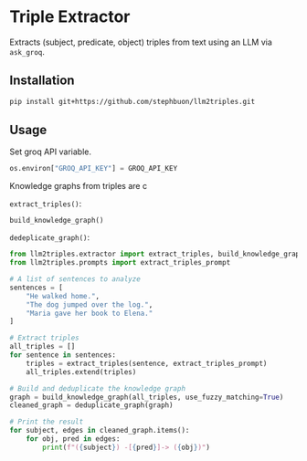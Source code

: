 # Triple Extractor

Extracts (subject, predicate, object) triples from text using an LLM via `ask_groq`.

## Installation

```bash
pip install git+https://github.com/stephbuon/llm2triples.git
```

## Usage

Set groq API variable.

```python
os.environ["GROQ_API_KEY"] = GROQ_API_KEY
```

Knowledge graphs from triples are c

`extract_triples()`: 

`build_knowledge_graph()`

`dedeplicate_graph()`:


```python
from llm2triples.extractor import extract_triples, build_knowledge_graph, deduplicate_graph
from llm2triples.prompts import extract_triples_prompt

# A list of sentences to analyze
sentences = [
    "He walked home.",
    "The dog jumped over the log.",
    "Maria gave her book to Elena."
]

# Extract triples
all_triples = []
for sentence in sentences:
    triples = extract_triples(sentence, extract_triples_prompt)
    all_triples.extend(triples)

# Build and deduplicate the knowledge graph
graph = build_knowledge_graph(all_triples, use_fuzzy_matching=True)
cleaned_graph = deduplicate_graph(graph)

# Print the result
for subject, edges in cleaned_graph.items():
    for obj, pred in edges:
        print(f"({subject}) -[{pred}]-> ({obj})")
```

